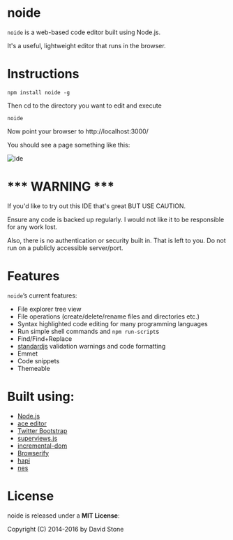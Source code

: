 
noide
====


`noide` is a web-based code editor built using Node.js.

It's a useful, lightweight editor that runs in the browser.

Instructions
============

`npm install noide -g`

Then cd to the directory you want to edit and execute

`noide`

Now point your browser to http://localhost:3000/

You should see a page something like this:

![ide](https://raw.githubusercontent.com/davidjamesstone/noide/master/screenshot.png "IDE")


*** WARNING ***
================
If you'd like to try out this IDE that's great BUT USE CAUTION.

Ensure any code is backed up regularly.
I would not like it to be responsible for any work lost.

Also, there is no authentication or security built in. That is left to you. Do not run on a publicly accessible server/port.


Features
========

`noide`’s current features:

- File explorer tree view
- File operations (create/delete/rename files and directories etc.)
- Syntax highlighted code editing for many programming languages
- Run simple shell commands and `npm run-script`s
- Find/Find+Replace
- [standardjs](standardjs.com) validation warnings and code formatting
- Emmet
- Code snippets
- Themeable

Built using:
============

- [Node.js](https://github.com/joyent/node)
- [ace editor](https://github.com/ajaxorg/ace)
- [Twitter Bootstrap](https://github.com/twbs/bootstrap)
- [superviews.js](https://github.com/davidjamesstone/superviews.js)
- [incremental-dom](http://google.github.io/incremental-dom)
- [Browserify](https://github.com/substack/node-browserify)
- [hapi](https://github.com/hapijs/hapi)
- [nes](https://github.com/hapijs/nes)


License
=======

noide is released under a **MIT License**:

Copyright (C) 2014-2016 by David Stone
